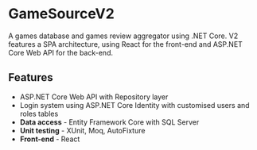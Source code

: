# GameSourceV2
A games database and games review aggregator using .NET Core.
V2 features a SPA architecture, using React for the front-end and ASP.NET Core Web API for the back-end.

## Features
- ASP.NET Core Web API with Repository layer
- Login system using ASP.NET Core Identity with customised users and roles tables
- **Data access** - Entity Framework Core with SQL Server
- **Unit testing** - XUnit, Moq, AutoFixture
- **Front-end** - React
